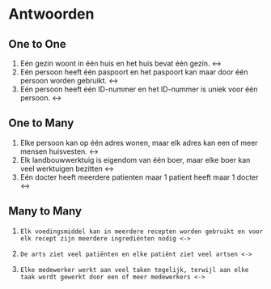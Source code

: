 # Antwoorden

## One to One
1.    Eén gezin woont in één huis en het huis bevat één gezin.      <->
2.    Eén persoon heeft één paspoort en het paspoort kan maar door één persoon worden gebruikt.  <->
3.    Eén persoon heeft één ID-nummer en het ID-nummer is uniek voor één persoon. <->

## One to Many
1.    Elke persoon kan op één adres wonen, maar elk adres kan een of meer mensen huisvesten.  <->
2.    Elk landbouwwerktuig is eigendom van één boer, maar elke boer kan veel werktuigen bezitten <->
3.    Eén docter heeft meerdere patienten maar 1 patient heeft maar 1 docter  <->
   
## Many to Many
1.     Elk voedingsmiddel kan in meerdere recepten worden gebruikt en voor elk recept zijn meerdere ingrediënten nodig <->
2.     De arts ziet veel patiënten en elke patiënt ziet veel artsen <->
3.     Elke medewerker werkt aan veel taken tegelijk, terwijl aan elke taak wordt gewerkt door een of meer medewerkers <->